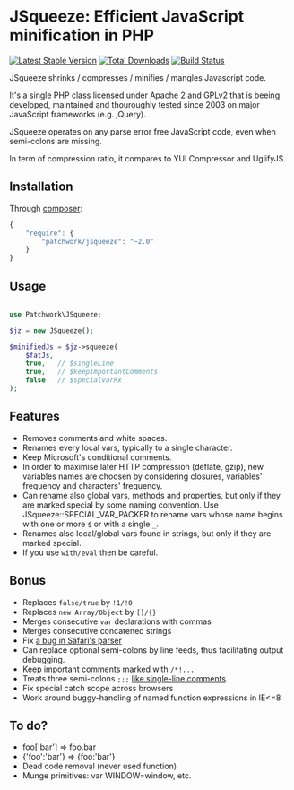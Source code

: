 JSqueeze: Efficient JavaScript minification in PHP
==================================================

[![Latest Stable Version](https://poser.pugx.org/patchwork/jsqueeze/v/stable.png)](https://packagist.org/packages/patchwork/jsqueeze)
[![Total Downloads](https://poser.pugx.org/patchwork/jsqueeze/downloads.png)](https://packagist.org/packages/patchwork/jsqueeze)
[![Build Status](https://secure.travis-ci.org/tchwork/jsqueeze.png?branch=master)](http://travis-ci.org/tchwork/jsqueeze)

JSqueeze shrinks / compresses / minifies / mangles Javascript code.

It's a single PHP class licensed under Apache 2 and GPLv2 that is beeing
developed, maintained and thouroughly tested since 2003 on major JavaScript
frameworks (e.g. jQuery).

JSqueeze operates on any parse error free JavaScript code, even when semi-colons
are missing.

In term of compression ratio, it compares to YUI Compressor and UglifyJS.

Installation
------------

Through [composer](https://getcomposer.org/):

```javascript
{
    "require": {
        "patchwork/jsqueeze": "~2.0"
    }
}
```

Usage
-----

```php

use Patchwork\JSqueeze;

$jz = new JSqueeze();

$minifiedJs = $jz->squeeze(
    $fatJs,
    true,   // $singleLine
    true,   // $keepImportantComments
    false   // $specialVarRx
);
```

Features
--------

* Removes comments and white spaces.
* Renames every local vars, typically to a single character.
* Keep Microsoft's conditional comments.
* In order to maximise later HTTP compression (deflate, gzip), new variables
  names are choosen by considering closures, variables' frequency and
  characters' frequency.
* Can rename also global vars, methods and properties, but only if they are marked
  special by some naming convention. Use JSqueeze::SPECIAL_VAR_PACKER to rename vars
  whose name begins with one or more `$` or with a single `_`.
* Renames also local/global vars found in strings, but only if they are marked
  special.
* If you use `with/eval` then be careful.

Bonus
-----

* Replaces `false/true` by `!1/!0`
* Replaces `new Array/Object` by `[]/{}`
* Merges consecutive `var` declarations with commas
* Merges consecutive concatened strings
* Fix [a bug in Safari's parser](http://forums.asp.net/thread/1585609.aspx)
* Can replace optional semi-colons by line feeds, thus facilitating output
  debugging.
* Keep important comments marked with `/*!...`
* Treats three semi-colons `;;;` [like single-line comments](http://dean.edwards.name/packer/2/usage/#triple-semi-colon).
* Fix special catch scope across browsers
* Work around buggy-handling of named function expressions in IE<=8

To do?
------

* foo['bar'] => foo.bar
* {'foo':'bar'} => {foo:'bar'}
* Dead code removal (never used function)
* Munge primitives: var WINDOW=window, etc.
